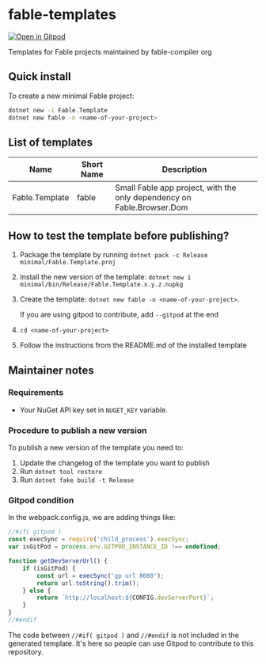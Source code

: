 # fable-templates

[![Open in Gitpod](https://gitpod.io/button/open-in-gitpod.svg)](https://gitpod.io/#https://github.com/fable-compiler/fable-templates/)

Templates for Fable projects maintained by fable-compiler org

## Quick install

To create a new minimal Fable project:
```sh
dotnet new -i Fable.Template
dotnet new fable -n <name-of-your-project>
```

## List of templates

| Name  | Short Name | Description  |
|---|---|---|
| Fable.Template | fable |  Small Fable app project, with the only dependency on Fable.Browser.Dom |

## How to test the template before publishing?

1. Package the template by running `dotnet pack -c Release minimal/Fable.Template.proj`
2. Install the new version of the template: `dotnet new i minimal/bin/Release/Fable.Template.x.y.z.nupkg`
3. Create the template: `dotnet new fable -n <name-of-your-project>`. 
    
    If you are using gitpod to contribute, add `--gitpod` at the end
    
4. `cd <name-of-your-project>`
5. Follow the instructions from the README.md of the installed template

## Maintainer notes

### Requirements

- Your NuGet API key set in `NUGET_KEY` variable.

### Procedure to publish a new version

To publish a new version of the template you need to:

1. Update the changelog of the template you want to publish
2. Run `dotnet tool restore`
3. Run `dotnet fake build -t Release`

### Gitpod condition

In the webpack.config.js, we are adding things like:

```js
//#if( gitpod )
const execSync = require('child_process').execSync;
var isGitPod = process.env.GITPOD_INSTANCE_ID !== undefined;

function getDevServerUrl() {
    if (isGitPod) {
        const url = execSync('gp url 8080');
        return url.toString().trim();
    } else {
        return `http://localhost:${CONFIG.devServerPort}`;
    }
}
//#endif
```

The code between `//#if( gitpod )` and `//#endif` is not included in the generated template. It's here so people can use Gitpod to contribute to this repository.
